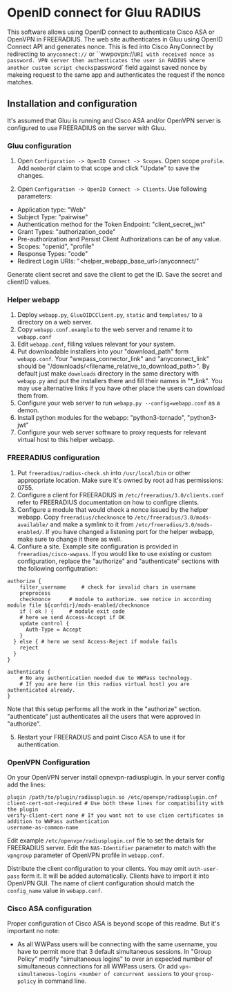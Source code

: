 # OpenID connect for Gluu RADIUS

This software allows using OpenID connect to authenticate Cisco ASA or OpenVPN in FREERADIUS. The web site authenticates in Gluu using OpenID Connect API and generates nonce. This is fed into Cisco AnyConnect by redirecting to `anyconnect://` or ``wwpovpn://` URI with received nonce as password. VPN server then authenticates the user in RADIUS where another custom script checks `password` field against saved nonce by makeing request to the same app and authenticates the request if the nonce matches.

## Installation and configuration

It's assumed that Gluu is running and Cisco ASA and/or OpenVPN server is configured to use FREERADIUS on the server with Gluu.

### Gluu configuration
1. Open `Configuration -> OpenID Connect -> Scopes`. Open scope `profile`. Add `memberOf` claim to that scope and click "Update" to save the changes.

2. Open `Configuration -> OpenID Connect -> Clients`. Use following parameters:
  - Application type: "Web"
  - Subject Type: "pairwise"
  - Authentication method for the Token Endpoint: "client_secret_jwt"
  - Grant Types: "authorization_code"
  - Pre-authorization and Persist Client Authorizations can be of any value.
  - Scopes: "openid", "profile"
  - Response Types: "code"
  - Redirect Login URIs: "<helper_webapp_base_url>/anyconnect/"

Generate client secret and save the client to get the ID.
Save the secret and clientID values.

### Helper webapp
1. Deploy `webapp.py`, `GluuOIDCClient.py`, `static` and `templates/` to a directory on a web server.
2. Copy `webapp.conf.example` to the web server and rename it to `webapp.conf`
3. Edit `webapp.conf`, filling values relevant for your system.
4. Put downloadable installers into your "download_path" form `webapp.conf`. Your "wwpass_connector_link" and "anyconnect_link" should be "/downloads/<filename_relative_to_download_path>". By default just make `downloads` directory in the same directory with `webapp.py` and put the installers there and fill their names in "*_link". You may use alternative links if you have other place the users can download them from.
5. Configure your web server to run `webapp.py --config=webapp.conf` as a demon.
6. Install python modules for the webapp: "python3-tornado", "python3-jwt"
7. Configure your web server software to proxy requests for relevant virtual host to this helper webapp.

### FREERADIUS configuration

1. Put `freeradius/radius-check.sh` into `/usr/local/bin` or other approppriate location. Make sure it's owned by root ad has permissions: 0755.
2. Configure a client for FREERADIUS in `/etc/freeradius/3.0/clients.conf` refer to FREERADIUS documentation on how to configre clients.
3. Configure a module that would check a nonce issued by the helper webapp. Copy `freeradius/checknonce` to `/etc/freeradius/3.0/mods-available/` and make a symlink to it from `/etc/freeradius/3.0/mods-enabled/`. If you have changed a listening port for the helper webapp, make sure to change it there as well.
4. Confiure a site. Example site configuration is provided in `freeradius/cisco-wwpass`. If you would like to use existing or custom configuration, replace the "authorize" and "authenticate" sections with the following configutration:
```
authorize {
	filter_username		# check for invalid chars in username
	preprocess
	checknonce		# module to authorize. see notice in according module file ${confdir}/mods-enabled/checknonce
	if ( ok ) {		# module exit code
    # here we send Access-Accept if OK
    update control {
      Auth-Type = Accept
    }
  } else { # here we send Access-Reject if module fails
    reject
  }
}

authenticate {
	# No any authentication needed due to WWPass technology.
	# If you are here (in this radius virtual host) you are authenticated already.
}
```
Note that this setup performs all the work in the "authorize" section. "authenticate" just authenticates all the users that were approved in "authorize".

5. Restart your FREERADIUS and point Cisco ASA to use it for authentication.


### OpenVPN Configuration

On your OpenVPN server install opnevpn-radiusplugin.
In your server config add the lines:
```
plugin /path/to/plugin/radiusplugin.so /etc/openvpn/radiusplugin.cnf
client-cert-not-required # Use both these lines for compatibility with the plugin
verify-client-cert none # If you want not to use clien certificates in addition to WWPass authentication
username-as-common-name
```
Edit example `/etc/openvpn/radiusplugin.cnf` file to set the details for FREERADIUS server. Edit the `NAS-Identifier` parameter to match with the `vpngroup` parameter of OpenVPN profile in `webapp.conf`.

Distribute the client configuration to your clients. You may omit `auth-user-pass` form it. It will be added automatically.
Clients have to import it into OpenVPN GUI. The name of client configuration should match the `config_name` value in `webapp.conf`.

### Cisco ASA configuration

Proper configuration of Cisco ASA is beyond scope of this readme. But it's important no note:

 - As all WWPass users will be connecting with the same username, you have to permit more that 3 default simultaneous sessions. In "Group Policy" modify "simultaneous logins" to over an expected number of simultaneous connections for all WWPass users. Or add `vpn-simultaneous-logins <number of concurrent sessions` to your `group-policy` in command line.